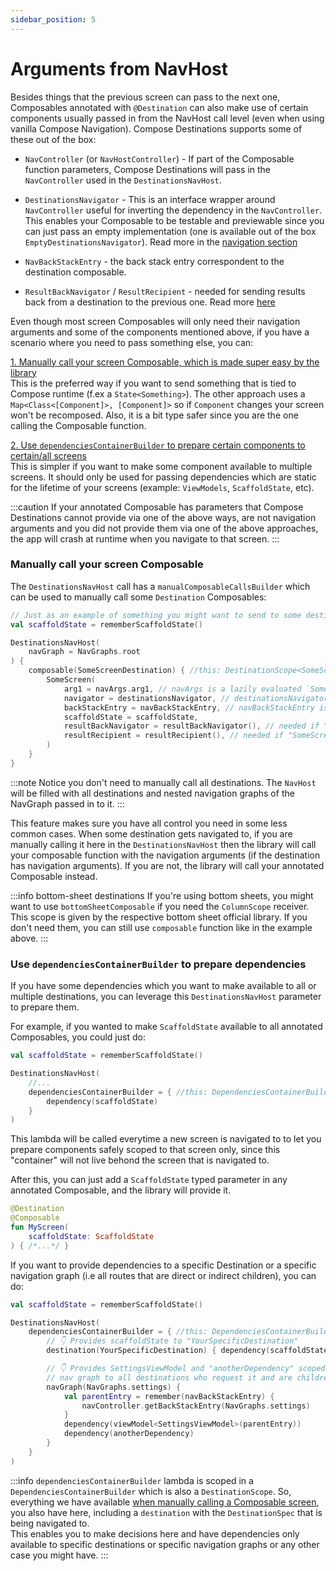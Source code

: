 ```yaml
---
sidebar_position: 5
---
```


# Arguments from NavHost

Besides things that the previous screen can pass to the next one, Composables annotated with `@Destination` can also make use of certain components usually passed in from the NavHost call level (even when using vanilla Compose Navigation).
Compose Destinations supports some of these out of the box:

- `NavController` (or `NavHostController`) - If part of the Composable function parameters, Compose Destinations will pass in the `NavController` used in the `DestinationsNavHost`.

- `DestinationsNavigator` - This is an interface wrapper around `NavController` useful for inverting the dependency in the `NavController`. This enables your Composable to be testable and previewable since you can just pass an empty implementation (one is available out of the box `EmptyDestinationsNavigator`). Read more in the [navigation section](../navigation/basics)

- `NavBackStackEntry` - the back stack entry correspondent to the destination composable.

- `ResultBackNavigator` / `ResultRecipient` - needed for sending results back from a destination to the previous one. Read more [here](../navigation/backresult)

Even though most screen Composables will only need their navigation arguments and some of the components mentioned above, if you have a scenario where you need to pass something else, you can:

[1. Manually call your screen Composable, which is made super easy by the library](#manually-call-your-screen-composable)  
This is the preferred way if you want to send something that is tied to Compose runtime (f.ex a `State<Something>`). The other approach uses a `Map<Class<[Component]>, [Component]>` so if `Component` changes your screen won't be recomposed. Also, it is a bit type safer since you are the one calling the Composable function.

[2. Use `dependenciesContainerBuilder` to prepare certain components to certain/all screens](#use-dependenciescontainerbuilder-to-prepare-dependencies)  
This is simpler if you want to make some component available to multiple screens. It should only be used for passing dependencies which are static for the lifetime of your screens (example: `ViewModels`, `ScaffoldState`, etc).

:::caution
If your annotated Composable has parameters that Compose Destinations cannot provide via one of the above ways, are not navigation arguments and you did not provide them via one of the above approaches, the app will crash at runtime when you navigate to that screen.
:::

### Manually call your screen Composable


The `DestinationsNavHost` call has a `manualComposableCallsBuilder` which can be used to manually call some `Destination` Composables:

```kotlin
// Just as an example of something you might want to send to some destinations
val scaffoldState = rememberScaffoldState()

DestinationsNavHost(
    navGraph = NavGraphs.root
) {
    composable(SomeScreenDestination) { //this: DestinationScope<SomeScreenDestination.NavArgs>
        SomeScreen(
            arg1 = navArgs.arg1, // navArgs is a lazily evaluated `SomeScreenDestination.NavArgs` instance, field of `DestinationScope`
            navigator = destinationsNavigator, // destinationsNavigator is a `DestinationsNavigator` (also lazily evaluated)
            backStackEntry = navBackStackEntry, // navBackStackEntry is a `DestinationScope` field
            scaffoldState = scaffoldState,
            resultBackNavigator = resultBackNavigator(), // needed if "SomeScreen" needs to send argument back to previous screen
            resultRecipient = resultRecipient(), // needed if "SomeScreen" needs to receive results from a forward screen
        )
    }
}
```

:::note
Notice you don't need to manually call all destinations. The `NavHost` will be filled with all destinations and nested navigation graphs of the NavGraph passed in to it.
:::

This feature makes sure you have all control you need in some less common cases.
When some destination gets navigated to, if you are manually calling it here in the `DestinationsNavHost` then the library will call your composable function with the navigation arguments (if the destination has navigation arguments). If you are not, the library will call your annotated Composable instead.

:::info bottom-sheet destinations
If you're using bottom sheets, you might want to use `bottomSheetComposable` if you need the `ColumnScope` receiver. This scope is given by the respective bottom sheet official library. If you don't need them, you can still use `composable` function like in the example above.
:::

### Use `dependenciesContainerBuilder` to prepare dependencies

If you have some dependencies which you want to make available to all or multiple destinations, you can leverage this `DestinationsNavHost` parameter to prepare them.

For example, if you wanted to make `ScaffoldState` available to all annotated Composables, you could just do:

```kotlin
val scaffoldState = rememberScaffoldState()

DestinationsNavHost(
    //...
    dependenciesContainerBuilder = { //this: DependenciesContainerBuilder<*>
        dependency(scaffoldState)
    }
)
```

This lambda will be called everytime a new screen is navigated to to let you prepare components safely scoped to that screen only, since this "container" will not live behond the screen that is navigated to.

After this, you can just add a `ScaffoldState` typed parameter in any annotated Composable, and the library will provide it.

```kotlin
@Destination
@Composable
fun MyScreen(
    scaffoldState: ScaffoldState
) { /*...*/ }
```

If you want to provide dependencies to a specific Destination or a specific navigation graph (i.e all routes that are direct or indirect children), you can do:

```kotlin
val scaffoldState = rememberScaffoldState()

DestinationsNavHost(
    dependenciesContainerBuilder = { //this: DependenciesContainerBuilder<*>
        // 👇 Provides scaffoldState to "YourSpecificDestination"
        destination(YourSpecificDestination) { dependency(scaffoldState) }

        // 👇 Provides SettingsViewModel and "anotherDependency" scoped to the "settings"
        // nav graph to all destinations who request it and are children of "settings" nav graph
        navGraph(NavGraphs.settings) {
            val parentEntry = remember(navBackStackEntry) {
                navController.getBackStackEntry(NavGraphs.settings)
            }
            dependency(viewModel<SettingsViewModel>(parentEntry))
            dependency(anotherDependency)
        }
    }
)
```

:::info
`dependenciesContainerBuilder` lambda is scoped in a `DependenciesContainerBuilder` which is also a `DestinationScope`. So, everything we have available [when manually calling a Composable screen](#manually-call-your-screen-composable), you also have here, including a `destination` with the `DestinationSpec` that is being navigated to.  
This enables you to make decisions here and have dependencies only available to specific destinations or specific navigation graphs or any other case you might have.
:::


